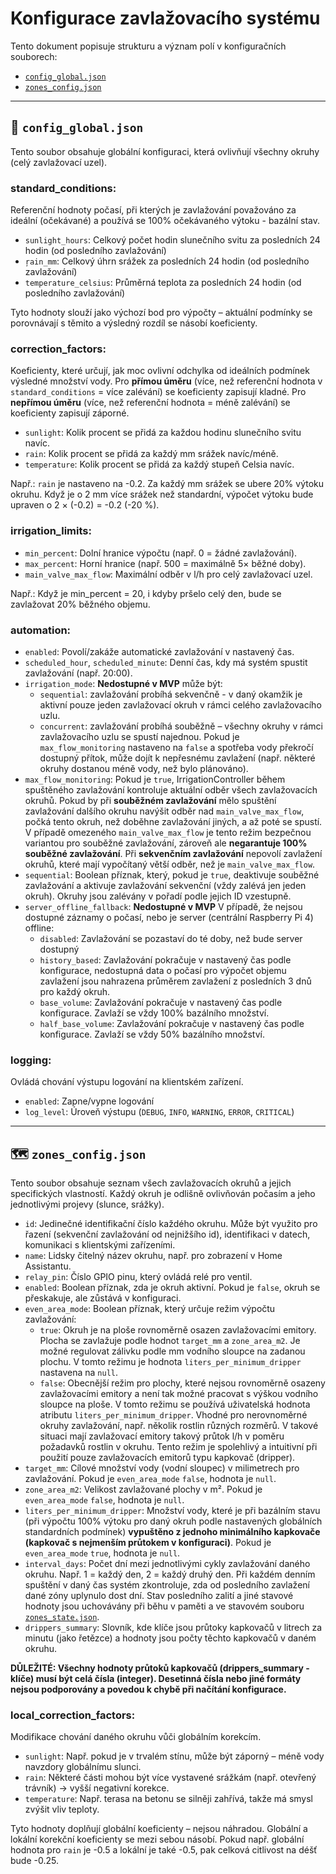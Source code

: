 # Konfigurace zavlažovacího systému

Tento dokument popisuje strukturu a význam polí v konfiguračních souborech:

- [`config_global.json`](./config_global.json)
- [`zones_config.json`](./zones_config.json)

---

## 🔧 `config_global.json`

Tento soubor obsahuje globální konfiguraci, která ovlivňují všechny okruhy (celý zavlažovací uzel).

### standard_conditions:
Referenční hodnoty počasí, při kterých je zavlažování považováno za ideální (očekávané) a používá se 100% očekávaného výtoku - bazální stav.

- `sunlight_hours`: Celkový počet hodin slunečního svitu za posledních 24 hodin (od posledního zavlažování)
- `ŗain_mm`: Celkový úhrn srážek za posledních 24 hodin (od posledního zavlažování)
- `temperature_celsius`: Průměrná teplota za posledních 24 hodin (od posledního zavlažování)

Tyto hodnoty slouží jako výchozí bod pro výpočty – aktuální podmínky se porovnávají s těmito a výsledný rozdíl se násobí koeficienty.

### correction_factors:
Koeficienty, které určují, jak moc ovlivní odchylka od ideálních podmínek výsledné množství vody.
Pro **přímou úměru** (více, než referenční hodnota v `standard_conditions` = více zalévání) se koeficienty zapisují kladné.
Pro **nepřímou úměru** (více, než referenční hodnota = méně zalévání) se koeficienty zapisují záporné.

- `sunlight`: Kolik procent se přidá za každou hodinu slunečního svitu navíc.
- `rain`: Kolik procent se přidá za každý mm srážek navíc/méně.
- `temperature`: Kolik procent se přidá za každý stupeň Celsia navíc.

Např.:
`rain` je nastaveno na -0.2. Za každý mm srážek se ubere 20% výtoku okruhu.
Když je o 2 mm více srážek než standardní, výpočet výtoku bude upraven o 2 × (-0.2) = -0.2 (-20 %).

### irrigation_limits:
- `min_percent`: Dolní hranice výpočtu (např. 0 = žádné zavlažování).
- `max_percent`: Horní hranice (např. 500 = maximálně 5× běžné doby).
- `main_valve_max_flow`: Maximální odběr v l/h pro celý zavlažovací uzel.

Např.:
Když je min_percent = 20, i kdyby pršelo celý den, bude se zavlažovat 20% běžného objemu.

### automation:
- `enabled`: Povolí/zakáže automatické zavlažování v nastavený čas.
- `scheduled_hour`, `scheduled_minute`: Denní čas, kdy má systém spustit zavlažování (např. 20:00).
- `irrigation_mode`: **Nedostupné v MVP** může být:
    - `sequential`: zavlažování probíhá sekvenčně - v daný okamžik je aktivní pouze jeden zavlažovací okruh v rámci celého zavlažovacího uzlu.
    - `concurrent`: zavlažování probíhá souběžně – všechny okruhy v rámci zavlažovacího uzlu se spustí najednou. Pokud je `max_flow_monitoring` nastaveno na `false` a spotřeba vody překročí dostupný přítok, může dojít k nepřesnému zavlažení (např. některé okruhy dostanou méně vody, než bylo plánováno).
- `max_flow_monitoring`: Pokud je `true`, IrrigationController během spuštěného zavlažování kontroluje aktuální odběr všech zavlažovacích okruhů. Pokud by při **souběžném zavlažování** mělo spuštění zavlažování dalšího okruhu navýšit odběr nad `main_valve_max_flow`, počká tento okruh, než doběhne zavlažování jiných, a až poté se spustí. V případě omezeného `main_valve_max_flow` je tento režim bezpečnou variantou pro souběžné zavlažování, zároveň ale **negarantuje 100% souběžné zavlažování**. Při **sekvenčním zavlažování** nepovolí zavlažení okruhů, které mají vypočítaný větší odběr, než je `main_valve_max_flow`.
- `sequential`: Boolean příznak, který, pokud je `true`, deaktivuje souběžné zavlažování a aktivuje zavlažování sekvenční (vždy zalévá jen jeden okruh). Okruhy jsou zalévány v pořadí podle jejich ID vzestupně.
- `server_offline_fallback`: **Nedostupné v MVP** V případě, že nejsou dostupné záznamy o počasí, nebo je server (centrální Raspberry Pi 4) offline:
    - `disabled`: Zavlažování se pozastaví do té doby, než bude server dostupný
    - `history_based`: Zavlažování pokračuje v nastavený čas podle konfigurace, nedostupná data o počasí pro výpočet objemu zavlažení jsou nahrazena průměrem zavlažení z posledních 3 dnů pro každý okruh.
    - `base_volume`: Zavlažování pokračuje v nastavený čas podle konfigurace. Zavlaží se vždy 100% bazálního množství.
    - `half_base_volume`: Zavlažování pokračuje v nastavený čas podle konfigurace. Zavlaží se vždy 50% bazálního množství.

### logging:
Ovládá chování výstupu logování na klientském zařízení.

- `enabled`: Zapne/vypne logování
- `log_level`: Úroveň výstupu (`DEBUG`, `INFO`, `WARNING`, `ERROR`, `CRITICAL`)

---

## 🗺️ `zones_config.json`

Tento soubor obsahuje seznam všech zavlažovacích okruhů a jejich specifických vlastností. Každý okruh je odlišně ovlivňován počasím a jeho jednotlivými projevy (slunce, srážky).

- `id`: Jedinečné identifikační číslo každého okruhu. Může být využito pro řazení (sekvenční zavlažování od nejnižšího id), identifikaci v datech, komunikaci s klientskými zařízeními.
- `name`: Lidsky čitelný název okruhu, např. pro zobrazení v Home Assistantu.
- `relay_pin`: Číslo GPIO pinu, který ovládá relé pro ventil.
- `enabled`: Boolean příznak, zda je okruh aktivní. Pokud je `false`, okruh se přeskakuje, ale zůstává v konfiguraci.
- `even_area_mode`: Boolean příznak, který určuje režim výpočtu zavlažování:
    - `true`: Okruh je na ploše rovnoměrně osazen zavlažovacími emitory. Plocha se zavlažuje podle hodnot `target_mm` a `zone_area_m2`. Je možné regulovat zálivku podle mm vodního sloupce na zadanou plochu. V tomto režimu je hodnota `liters_per_minimum_dripper` nastavena na `null`.
    - `false`: Obecnější režim pro plochy, které nejsou rovnoměrně osazeny zavlažovacími emitory a není tak možné pracovat s výškou vodního sloupce na ploše. V tomto režimu se používá uživatelská hodnota atributu `liters_per_minimum_dripper`. Vhodné pro nerovnoměrné okruhy zavlažování, např. několik rostlin různých rozměrů. V takové situaci mají zavlažovací emitory takový průtok l/h v poměru požadavků rostlin v okruhu. Tento režim je spolehlivý a intuitivní při použití pouze zavlažovacích emitorů typu kapkovač (dripper).
- `target_mm`: Cílové množství vody (vodní sloupec) v milimetrech pro zavlažování. Pokud je `even_area_mode` `false`, hodnota je `null`.
- `zone_area_m2`: Velikost zavlažované plochy v m². Pokud je `even_area_mode` `false`, hodnota je `null`.
- `liters_per_minimum_dripper`: Množství vody, které je při bazálním stavu (při výpočtu 100% výtoku pro daný okruh podle nastavených globálních standardních podmínek) **vypuštěno z jednoho minimálního kapkovače (kapkovač s nejmenším průtokem v konfiguraci)**. Pokud je `even_area_mode` `true`, hodnota je `null`.
- `interval_days`: Počet dní mezi jednotlivými cykly zavlažování daného okruhu. Např. 1 = každý den, 2 = každý druhý den. Při každém denním spuštění v daný čas systém zkontroluje, zda od posledního zavlažení dané zóny uplynulo dost dní. Stav posledního zalití a jiné stavové hodnoty jsou uchovávány při běhu v paměti a ve stavovém souboru [`zones_state.json`](./../data/zones_state.json).
- `drippers_summary`: Slovník, kde klíče jsou průtoky kapkovačů v litrech za minutu (jako řetězce) a hodnoty jsou počty těchto kapkovačů v daném okruhu.


**DŮLEŽITÉ: Všechny hodnoty průtoků kapkovačů (drippers_summary - klíče) musí být celá čísla (integer). Desetinná čísla nebo jiné formáty nejsou podporovány a povedou k chybě při načítání konfigurace.**


### local_correction_factors:
Modifikace chování daného okruhu vůči globálním korekcím.

- `sunlight`: Např. pokud je v trvalém stínu, může být záporný – méně vody navzdory globálnímu slunci.
- `rain`: Některé části mohou být více vystavené srážkám (např. otevřený trávník) → vyšší negativní korekce.
- `temperature`: Např. terasa na betonu se silněji zahřívá, takže má smysl zvýšit vliv teploty.

Tyto hodnoty doplňují globální koeficienty – nejsou náhradou. Globální a lokální korekční koeficienty se mezi sebou násobí. Pokud např. globální hodnota pro `rain` je -0.5 a lokální je také -0.5, pak celková citlivost na déšť bude -0.25.
